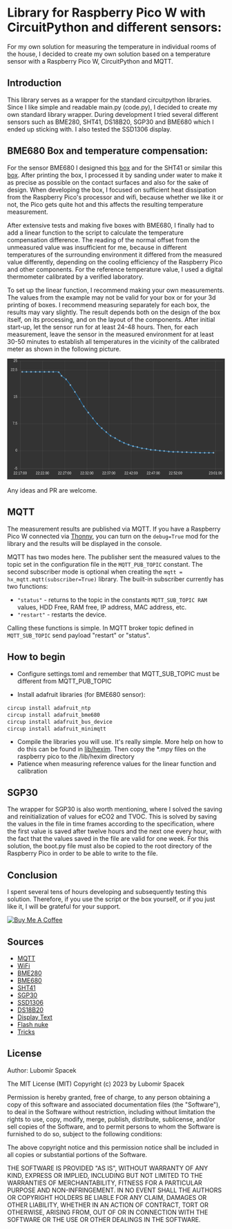 # Library for Raspberry Pico W with CircuitPython and different sensors:

For my own solution for measuring the temperature in individual rooms of the house, I decided to create my own solution based on a temperature sensor with a Raspberry Pico W, CircuitPython and MQTT.

## Introduction
This library serves as a wrapper for the standard circuitpython libraries. Since I like simple and readable main.py (code.py), I decided to create my own standard library wrapper. During development I tried several different sensors such as BME280, SHT41, DS18B20, SGP30 and BME680 which I ended up sticking with. I also tested the SSD1306 display.

## BME680 Box and temperature compensation:

For the sensor BME680 I designed this [box](https://www.printables.com/model/431150-raspberry-pico-w-bme680) and for the SHT41 or similar this [box](https://www.printables.com/model/431152-raspberry-pico-w-sensor-box). After printing the box, I processed it by sanding under water to make it as precise as possible on the contact surfaces and also for the sake of design. When developing the box, I focused on sufficient heat dissipation from the Raspberry Pico's processor and wifi, because whether we like it or not, the Pico gets quite hot and this affects the resulting temperature measurement.

After extensive tests and making five boxes with BME680, I finally had to add a linear function to the script to calculate the temperature compensation difference. The reading of the normal offset from the unmeasured value was insufficient for me, because in different temperatures of the surrounding environment it differed from the measured value differently, depending on the cooling efficiency of the Raspberry Pico and other components. For the reference temperature value, I used a digital thermometer calibrated by a verified laboratory.

To set up the linear function, I recommend making your own measurements. The values from the example may not be valid for your box or for your 3d printing of boxes. I recommend measuring separately for each box, the results may vary slightly. The result depends both on the design of the box itself, on its processing, and on the layout of the components. After initial start-up, let the sensor run for at least 24-48 hours. Then, for each measurement, leave the sensor in the measured environment for at least 30-50 minutes to establish all temperatures in the vicinity of the calibrated meter as shown in the following picture.

![ch_env.png](./docs/ch_env.png)

Any ideas and PR are welcome.

## MQTT

The measurement results are published via MQTT. If you have a Raspberry Pico W connected via [Thonny](https://thonny.org/), you can turn on the ```debug=True``` mod for the library and the results will be displayed in the console.

MQTT has two modes here. The publisher sent the measured values to the topic set in the configuration file in the `MQTT_PUB_TOPIC` constant.
The second subscriber mode is optional when creating the ```mqtt = hx_mqtt.mqtt(subscriber=True)``` library. The built-in subscriber currently has two functions:
- `"status"` - returns to the topic in the constants `MQTT_SUB_TOPIC RAM` values, HDD Free, RAM free, IP address, MAC address, etc.
- `"restart"` - restarts the device.

Calling these functions is simple. In MQTT broker topic defined in `MQTT_SUB_TOPIC` send payload "restart" or "status".

## How to begin

- Configure settings.toml and remember that MQTT_SUB_TOPIC must be different from MQTT_PUB_TOPIC

- Install adafruit libraries (for BME680 sensor):
```
circup install adafruit_ntp
circup install adafruit_bme680
circup install adafruit_bus_device
circup install adafruit_minimqtt
```
- Compile the libraries you will use. It's really simple. More help on how to do this can be found in [lib/hexim](./lib/hexim). Then copy the *.mpy files on the raspberry pico to the /lib/hexim directory
- Patience when measuring reference values for the linear function and calibration

## SGP30

The wrapper for SGP30 is also worth mentioning, where I solved the saving and reinitialization of values for eCO2 and TVOC. This is solved by saving the values in the file in time frames according to the specification, where the first value is saved after twelve hours and the next one every hour, with the fact that the values saved in the file are valid for one week. For this solution, the boot.py file must also be copied to the root directory of the Raspberry Pico in order to be able to write to the file.

## Conclusion

I spent several tens of hours developing and subsequently testing this solution. Therefore, if you use the script or the box yourself, or if you just like it, I will be grateful for your support.

<a href="https://www.buymeacoffee.com/heximcz" target="_blank"><img src="https://cdn.buymeacoffee.com/buttons/default-orange.png" alt="Buy Me A Coffee" height="41" width="174"></a>

## Sources

- [MQTT](https://github.com/adafruit/Adafruit_CircuitPython_MiniMQTT)
- [WiFi](https://learn.adafruit.com/pico-w-wifi-with-circuitpython/pico-w-basic-wifi-test)
- [BME280](https://github.com/adafruit/Adafruit_CircuitPython_BME280)
- [BME680](https://github.com/adafruit/Adafruit_CircuitPython_BME680)
- [SHT41](https://www.rp2040learning.com/code/circuitpython/raspberry-pi-pico-and-sht40-sensor-circuitpython-example.php)
- [SGP30](https://github.com/adafruit/Adafruit_CircuitPython_SGP30)
- [SSD1306](https://github.com/adafruit/Adafruit_CircuitPython_DisplayIO_SSD1306)
- [DS18B20](https://how2electronics.com/interfacing-ds18b20-sensor-with-raspberry-pi-pico/)
- [Display Text](https://github.com/adafruit/Adafruit_CircuitPython_Display_Text)
- [Flash nuke](https://learn.adafruit.com/pico-w-wifi-with-circuitpython/installing-circuitpython)
- [Tricks](https://github.com/todbot/circuitpython-tricks)

## License

Author: Lubomir Spacek

The MIT License (MIT)
Copyright (c) 2023 by Lubomir Spacek

Permission is hereby granted, free of charge, to any person obtaining a copy of this software and associated documentation files (the "Software"), to deal in the Software without restriction, including without limitation the rights to use, copy, modify, merge, publish, distribute, sublicense, and/or sell copies of the Software, and to permit persons to whom the Software is furnished to do so, subject to the following conditions:

The above copyright notice and this permission notice shall be included in all copies or substantial portions of the Software.

THE SOFTWARE IS PROVIDED "AS IS", WITHOUT WARRANTY OF ANY KIND, EXPRESS OR IMPLIED, INCLUDING BUT NOT LIMITED TO THE WARRANTIES OF MERCHANTABILITY, FITNESS FOR A PARTICULAR PURPOSE AND NON-INFRINGEMENT. IN NO EVENT SHALL THE AUTHORS OR COPYRIGHT HOLDERS BE LIABLE FOR ANY CLAIM, DAMAGES OR OTHER LIABILITY, WHETHER IN AN ACTION OF CONTRACT, TORT OR OTHERWISE, ARISING FROM, OUT OF OR IN CONNECTION WITH THE SOFTWARE OR THE USE OR OTHER DEALINGS IN THE SOFTWARE.